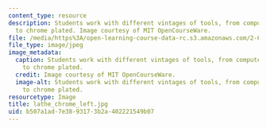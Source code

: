 ```yaml
---
content_type: resource
description: Students work with different vintages of tools, from computer controlled
  to chrome plated. Image courtesy of MIT OpenCourseWare.
file: /media/https%3A/open-learning-course-data-rc.s3.amazonaws.com/2-670-mechanical-engineering-tools-january-iap-2004/b507a1ad7e3893173b2a402221549b07_lathe_chrome_left.jpg
file_type: image/jpeg
image_metadata:
  caption: Students work with different vintages of tools, from computer controlled
    to chrome plated.
  credit: Image courtesy of MIT OpenCourseWare.
  image-alt: Students work with different vintages of tools, from computer controlled
    to chrome plated.
resourcetype: Image
title: lathe_chrome_left.jpg
uid: b507a1ad-7e38-9317-3b2a-402221549b07
---
```

